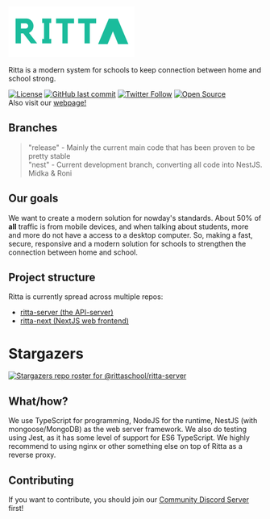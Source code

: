 <!-- Hello! Welcome to the sources of the Ritta readme, woo! -->
<img src="https://github.com/rittaschool/info/raw/master/Ritta.png" alt="Ritta Logo" height="100">

Ritta is a modern system for schools to keep connection between home and school strong.

[![License](https://img.shields.io/badge/License-GPLv3-blue.svg)](https://opensource.org/licenses/GPLv3)
[![GitHub last commit](https://img.shields.io/github/last-commit/rittaschool/ritta-server.svg?style=flat)]()
[![Twitter Follow](https://img.shields.io/twitter/follow/rittaschool.svg?style=social)](https://twitter.com/rittasoft)
[![Open Source](https://badges.frapsoft.com/os/v1/open-source.svg?v=103)](https://opensource.org/) \
Also visit our [webpage!](https://ritta.fi/)

## Branches

> "release" - Mainly the current main code that has been proven to be pretty stable \
> "nest" - Current development branch, converting all code into NestJS. Midka & Roni

## Our goals

We want to create a modern solution for nowday's standards. About 50% of **all** traffic is from mobile devices, and when talking about students, more and more do not have a access to a desktop computer. So, making a fast, secure, responsive and a modern solution for schools to strengthen the connection between home and school.

## Project structure

Ritta is currently spread across multiple repos:

- [ritta-server (the API-server)](https://github.com/rittaschool/ritta-server)
- [ritta-next (NextJS web frontend)](https://github.com/rittaschool/ritta-server)

# Stargazers

[![Stargazers repo roster for @rittaschool/ritta-server](https://reporoster.com/stars/dark/notext/rittaschool/ritta-server)](https://github.com/rittaschool/ritta-server/stargazers)

## What/how?

We use TypeScript for programming, NodeJS for the runtime, NestJS (with mongoose/MongoDB) as the web server framework.
We also do testing using Jest, as it has some level of support for ES6 TypeScript.
We highly recommend to using nginx or other something else on top of Ritta as a reverse proxy.

## Contributing

If you want to contribute, you should join our [Community Discord Server](https://discord.gg/XZhf7seBHX) first!
